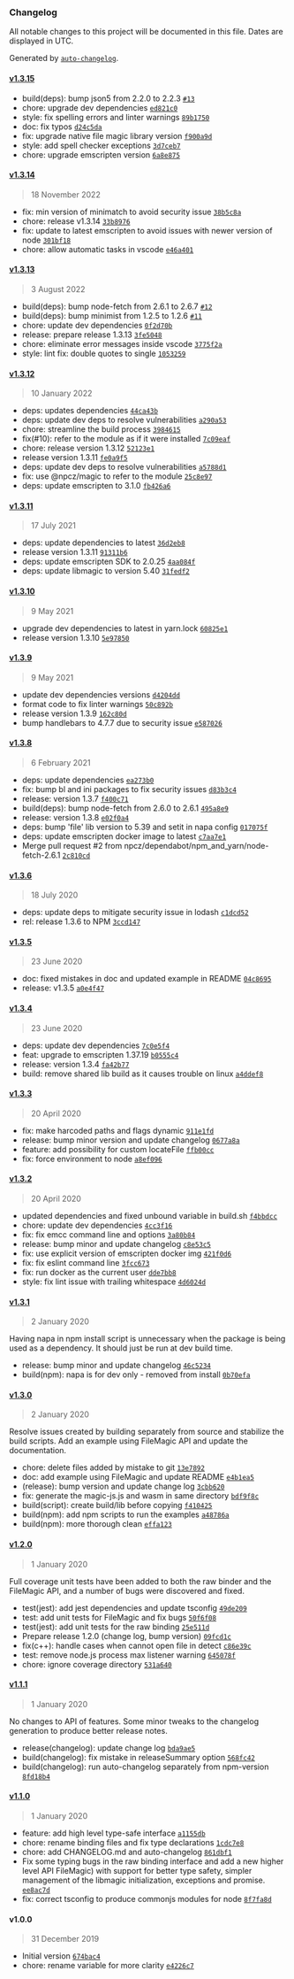 ### Changelog

All notable changes to this project will be documented in this file. Dates are displayed in UTC.

Generated by [`auto-changelog`](https://github.com/CookPete/auto-changelog).

#### [v1.3.15](https://github.com/npcz/magic/compare/v1.3.14...v1.3.15)

- build(deps): bump json5 from 2.2.0 to 2.2.3 [`#13`](https://github.com/npcz/magic/pull/13)
- chore: upgrade dev dependencies [`ed821c0`](https://github.com/npcz/magic/commit/ed821c0d9024a9260aef40e4ed362e76e014948d)
- style: fix spelling errors and linter warnings [`89b1750`](https://github.com/npcz/magic/commit/89b17505f4c6f69d40b1d85dad3b6924e41bf5d3)
- doc: fix typos [`d24c5da`](https://github.com/npcz/magic/commit/d24c5da62d2c7b930793cf392585563bb3d3c6a1)
- fix: upgrade native file magic library version [`f900a9d`](https://github.com/npcz/magic/commit/f900a9d70d923e8c989e6f7e75ca1b3433c98e72)
- style: add spell checker exceptions [`3d7ceb7`](https://github.com/npcz/magic/commit/3d7ceb7d08658b4a689428339c9050e15c9124f4)
- chore: upgrade emscripten version [`6a8e875`](https://github.com/npcz/magic/commit/6a8e87579b0a79dec6fd6d698311e4ac3b17bee9)

#### [v1.3.14](https://github.com/npcz/magic/compare/v1.3.13...v1.3.14)

> 18 November 2022

- fix: min version of minimatch to avoid security issue [`38b5c8a`](https://github.com/npcz/magic/commit/38b5c8a8ab9accba8037e2c266f643c8f7331303)
- chore: release v1.3.14 [`33b8976`](https://github.com/npcz/magic/commit/33b8976c4dada593231d17bb45cffc10cc47a311)
- fix: update to latest emscripten to avoid issues with newer version of node [`301bf18`](https://github.com/npcz/magic/commit/301bf186ee1266c5094859f6e707edc69d3e38b2)
- chore: allow automatic tasks in vscode [`e46a401`](https://github.com/npcz/magic/commit/e46a401203b5c70724f1dc3a7af8813d0a1d4b47)

#### [v1.3.13](https://github.com/npcz/magic/compare/v1.3.12...v1.3.13)

> 3 August 2022

- build(deps): bump node-fetch from 2.6.1 to 2.6.7 [`#12`](https://github.com/npcz/magic/pull/12)
- build(deps): bump minimist from 1.2.5 to 1.2.6 [`#11`](https://github.com/npcz/magic/pull/11)
- chore: update dev dependencies [`0f2d70b`](https://github.com/npcz/magic/commit/0f2d70bc03a6fa144d8f839103d1a374ce0bad83)
- release: prepare release 1.3.13 [`3fe5048`](https://github.com/npcz/magic/commit/3fe50481d4afd782f0016deccd9bab685d7fd3e2)
- chore: eliminate error messages inside vscode [`3775f2a`](https://github.com/npcz/magic/commit/3775f2a0952ebcc4e06a866226552b279d5d44e7)
- style: lint fix: double quotes to single [`1053259`](https://github.com/npcz/magic/commit/1053259e9237b6f71d1cef7875bd0f7e3c28dcff)

#### [v1.3.12](https://github.com/npcz/magic/compare/v1.3.11...v1.3.12)

> 10 January 2022

- deps: updates dependencies [`44ca43b`](https://github.com/npcz/magic/commit/44ca43b255eacc0566664c01ee91c1883a588904)
- deps: update dev deps to resolve vulnerabilities [`a290a53`](https://github.com/npcz/magic/commit/a290a531b7d7535dc762c0c82b08bb30a10d7274)
- chore: streamline the build process [`3984615`](https://github.com/npcz/magic/commit/398461505dd378582b222c39dc52f37159f7beba)
- fix(#10): refer to the module as if it were installed [`7c09eaf`](https://github.com/npcz/magic/commit/7c09eaf429738f66f2ed9e69f92934e80bd5d3ce)
- chore: release version 1.3.12 [`52123e1`](https://github.com/npcz/magic/commit/52123e1fb0c972e110e76a0362caa015f38b307d)
- release version 1.3.11 [`fe0a9f5`](https://github.com/npcz/magic/commit/fe0a9f57444ea9aa767500b6c10f42e473f387c6)
- deps: update dev deps to resolve vulnerabilities [`a5788d1`](https://github.com/npcz/magic/commit/a5788d1c7653242b6ff71b116969af351712bd50)
- fix: use @npcz/magic to refer to the module [`25c8e97`](https://github.com/npcz/magic/commit/25c8e9782c75675a20742ffaab470bf7f7092314)
- deps: update emscripten to 3.1.0 [`fb426a6`](https://github.com/npcz/magic/commit/fb426a66d2f1bcad4284ce6ad2934c3ec13e4c7d)

#### [v1.3.11](https://github.com/npcz/magic/compare/v1.3.10...v1.3.11)

> 17 July 2021

- deps: update dependencies to latest [`36d2eb8`](https://github.com/npcz/magic/commit/36d2eb81498a4c21c8296640ea9a4efc579fe823)
- release version 1.3.11 [`91311b6`](https://github.com/npcz/magic/commit/91311b6d3841b4bac12c7f9f2ed73f2a2b4c9b86)
- deps: update emscripten SDK to 2.0.25 [`4aa084f`](https://github.com/npcz/magic/commit/4aa084f2488280d8c8b13136cacf428969771167)
- deps: update libmagic to version 5.40 [`31fedf2`](https://github.com/npcz/magic/commit/31fedf2e7b6d79ae3fe9d724e232c7bcd8ce0d28)

#### [v1.3.10](https://github.com/npcz/magic/compare/v1.3.9...v1.3.10)

> 9 May 2021

- upgrade dev dependencies to latest in yarn.lock [`60825e1`](https://github.com/npcz/magic/commit/60825e168db9d2704b62a0717d2482961da717aa)
- release version 1.3.10 [`5e97850`](https://github.com/npcz/magic/commit/5e9785099acc8fd468880d4991bcfd0579d2a865)

#### [v1.3.9](https://github.com/npcz/magic/compare/v1.3.8...v1.3.9)

> 9 May 2021

- update dev dependencies versions [`d4204dd`](https://github.com/npcz/magic/commit/d4204dddf3dfcb4490f678fb5da794e80951faba)
- format code to fix linter warnings [`50c892b`](https://github.com/npcz/magic/commit/50c892bdb9e1a41d5ec3b3a5233523b13f93f882)
- release version 1.3.9 [`162c80d`](https://github.com/npcz/magic/commit/162c80d552471cffd652f47d0cb83e1345e7df59)
- bump handlebars to 4.7.7 due to security issue [`e587026`](https://github.com/npcz/magic/commit/e5870263a5c14eac5a986d0d7cecdd49cedf2522)

#### [v1.3.8](https://github.com/npcz/magic/compare/v1.3.6...v1.3.8)

> 6 February 2021

- deps: update dependencies [`ea273b0`](https://github.com/npcz/magic/commit/ea273b0cc4f90e1ffbb84a0259a08090a201fd08)
- fix: bump bl and ini packages to fix security issues [`d83b3c4`](https://github.com/npcz/magic/commit/d83b3c4388d91f75a8a50c7ea5bd85266472193d)
- release: version 1.3.7 [`f400c71`](https://github.com/npcz/magic/commit/f400c71a1f1d8808743e1f4a056f499bdfb64b1c)
- build(deps): bump node-fetch from 2.6.0 to 2.6.1 [`495a8e9`](https://github.com/npcz/magic/commit/495a8e9085fc24735ab822958d0e22efa32e161a)
- release: version 1.3.8 [`e02f0a4`](https://github.com/npcz/magic/commit/e02f0a4d5d47c3041656c164cde6f3e6efd36c48)
- deps: bump  'file' lib version to 5.39 and setit in  napa config [`017075f`](https://github.com/npcz/magic/commit/017075faa8e852907fcb94c9e9b19e0385da884f)
- deps: update emscripten  docker image to latest [`c7aa7e1`](https://github.com/npcz/magic/commit/c7aa7e115cd7cab39bf840cd518632efb7147da2)
- Merge pull request #2 from npcz/dependabot/npm_and_yarn/node-fetch-2.6.1 [`2c810cd`](https://github.com/npcz/magic/commit/2c810cd72d060eeb47601977f19bb50891ecd047)

#### [v1.3.6](https://github.com/npcz/magic/compare/v1.3.5...v1.3.6)

> 18 July 2020

- deps: update deps to mitigate security issue in lodash [`c1dcd52`](https://github.com/npcz/magic/commit/c1dcd520bf63ac91b191162a4a8bd816754df783)
- rel: release 1.3.6 to NPM [`3ccd147`](https://github.com/npcz/magic/commit/3ccd147f7c45564ae8c0f9b1a71b2b8fc393b1c3)

#### [v1.3.5](https://github.com/npcz/magic/compare/v1.3.4...v1.3.5)

> 23 June 2020

- doc: fixed mistakes in doc and updated example in README [`04c8695`](https://github.com/npcz/magic/commit/04c8695333e2ab944c10793a2641c503cbdc54f0)
- release: v1.3.5 [`a0e4f47`](https://github.com/npcz/magic/commit/a0e4f47b7816c929a85a39d175e5a11d070616c5)

#### [v1.3.4](https://github.com/npcz/magic/compare/v1.3.3...v1.3.4)

> 23 June 2020

- deps: update dev dependencies [`7c0e5f4`](https://github.com/npcz/magic/commit/7c0e5f412904c1d9c49f5dd6838e692fa7c209b3)
- feat: upgrade to emscripten 1.37.19 [`b0555c4`](https://github.com/npcz/magic/commit/b0555c4b70b68b7ce90acc5c8727c0b53b2d2e93)
- release: version 1.3.4 [`fa42b77`](https://github.com/npcz/magic/commit/fa42b77d5c0d9c2838cff8835ebf2a3e59e8669c)
- build: remove shared lib build as it causes trouble on linux [`a4ddef8`](https://github.com/npcz/magic/commit/a4ddef81d517df8dd691d2f06ac5e6638111e16e)

#### [v1.3.3](https://github.com/npcz/magic/compare/v1.3.2...v1.3.3)

> 20 April 2020

- fix: make harcoded paths and flags dynamic [`911e1fd`](https://github.com/npcz/magic/commit/911e1fd91fcdfedbb92b75e01e0509f94bb16126)
- release: bump minor version and update changelog [`0677a8a`](https://github.com/npcz/magic/commit/0677a8ab7ad4e24c35c3420d7ffe5ba3108ce681)
- feature: add possibility for custom locateFile [`ffb00cc`](https://github.com/npcz/magic/commit/ffb00ccd6d027a6d61b15cccf2fabf7ec5cd51e6)
- fix: force environment to node [`a8ef096`](https://github.com/npcz/magic/commit/a8ef0965fd6e0af462b8774b1fe83066ed6c0fb8)

#### [v1.3.2](https://github.com/npcz/magic/compare/v1.3.1...v1.3.2)

> 20 April 2020

- updated dependencies and fixed unbound variable in build.sh [`f4bbdcc`](https://github.com/npcz/magic/commit/f4bbdcc47b42afbd96818e27029d2765d3fce58b)
- chore: update dev dependencies [`4cc3f16`](https://github.com/npcz/magic/commit/4cc3f16c443167fac6333a0f55d734b878baf08d)
- fix: fix emcc command line and options [`3a80b84`](https://github.com/npcz/magic/commit/3a80b841831b83de68f55fac49dc1443483d1cc3)
- release: bump minor and update changelog [`c8e53c5`](https://github.com/npcz/magic/commit/c8e53c5e0258234b92de6a109de3c9d7c4578296)
- fix: use explicit version of emscripten docker img [`421f0d6`](https://github.com/npcz/magic/commit/421f0d63978381dee762ba9af552d4d17f64c00d)
- fix: fix eslint command line [`3fcc673`](https://github.com/npcz/magic/commit/3fcc673f49ccaa35b4ebd72bdfdab24d77a62720)
- fix: run docker as the current user [`dde7bb8`](https://github.com/npcz/magic/commit/dde7bb8e07df67d0a8afcdd3e0f89bf8f4976760)
- style: fix lint issue with trailing whitespace [`4d6024d`](https://github.com/npcz/magic/commit/4d6024d3b1773b97c106d13ccb285dfde814cf59)

#### [v1.3.1](https://github.com/npcz/magic/compare/v1.3.0...v1.3.1)

> 2 January 2020

Having napa in npm install script is unnecessary when the package is
being used as a dependency. It should just be run at dev build time.

- release: bump minor and update changelog [`46c5234`](https://github.com/npcz/magic/commit/46c52347ab601150d38440e68331bcad3d1cf1f1)
- build(npm): napa is for dev only - removed from install [`0b70efa`](https://github.com/npcz/magic/commit/0b70efaccdfe438f1c0c80bff95c6f702697b309)

#### [v1.3.0](https://github.com/npcz/magic/compare/v1.2.0...v1.3.0)

> 2 January 2020

Resolve issues created by building separately from source and stabilize
the build scripts. Add an example using FileMagic API and update the
documentation.

- chore: delete files added by mistake to git [`13e7892`](https://github.com/npcz/magic/commit/13e7892f41f68215c284fcdd5b95e89d33d4e949)
- doc: add example using FileMagic and update README [`e4b1ea5`](https://github.com/npcz/magic/commit/e4b1ea596b321971ee15a875c7478181157f0d0d)
- (release): bump version and update change log [`3cbb620`](https://github.com/npcz/magic/commit/3cbb620a8356b4608507a92d5285d0e0c232fa75)
- fix: generate the magic-js.js and wasm in same directory [`bdf9f8c`](https://github.com/npcz/magic/commit/bdf9f8c2f8717caba4dc74f7f22081900799e043)
- build(script): create build/lib before copying [`f410425`](https://github.com/npcz/magic/commit/f410425df6e414ea9a19fc328e8ae69cd293efe2)
- build(npm): add npm scripts to run the examples [`a48786a`](https://github.com/npcz/magic/commit/a48786a746a615160eb8f8e6b7c5e27818921b04)
- build(npm): more thorough clean [`effa123`](https://github.com/npcz/magic/commit/effa123996b2412aa0dacf57e3511249c5b29c0e)

#### [v1.2.0](https://github.com/npcz/magic/compare/v1.1.1...v1.2.0)

> 1 January 2020

Full coverage unit tests have been added to both the raw binder and
the FileMagic API, and a number of bugs were discovered and fixed.

- test(jest): add jest dependencies and update tsconfig [`49de209`](https://github.com/npcz/magic/commit/49de209bade2719a6f97689bde89bc1df5a71f8f)
- test: add unit tests for FileMagic and fix bugs [`50f6f08`](https://github.com/npcz/magic/commit/50f6f08a689b4a2eece538575934ae74f4a7ae2a)
- test(jest): add unit tests for the raw binding [`25e511d`](https://github.com/npcz/magic/commit/25e511dd42fe933ef21512f00a8e1902a032c011)
- Prepare release 1.2.0 (change log, bump version) [`09fcd1c`](https://github.com/npcz/magic/commit/09fcd1c96d9fb372298ebf9d0370305d64376446)
- fix(c++): handle cases when cannot open file in detect [`c86e39c`](https://github.com/npcz/magic/commit/c86e39c059b5480111c0a593b323b4618ac84515)
- test: remove node.js process max listener warning [`645078f`](https://github.com/npcz/magic/commit/645078f0fcc5c74bce97cc52d532c34ee2aa14ff)
- chore: ignore coverage directory [`531a640`](https://github.com/npcz/magic/commit/531a64011f2ab3ce3872b35f37b0788821a32e6d)

#### [v1.1.1](https://github.com/npcz/magic/compare/v1.1.0...v1.1.1)

> 1 January 2020

No changes to API of features. Some minor tweaks to the changelog
generation to produce better release notes.

- release(changelog): update change log [`bda9ae5`](https://github.com/npcz/magic/commit/bda9ae5f3526404d7a540282b65a8a636bfdbc7a)
- build(changelog): fix mistake in releaseSummary option [`568fc42`](https://github.com/npcz/magic/commit/568fc426e38c3f38baaf620ad969e0ca52e88896)
- build(changelog): run auto-changelog separately from npm-version [`8fd18b4`](https://github.com/npcz/magic/commit/8fd18b497fdaf3adbb963b2815ea7d823f7d1b5f)

#### [v1.1.0](https://github.com/npcz/magic/compare/v1.0.0...v1.1.0)

> 1 January 2020

- feature: add high level type-safe interface [`a1155db`](https://github.com/npcz/magic/commit/a1155dbd31a38e98d7462f5e52edcb707979b3c5)
- chore: rename binding files and fix type declarations [`1cdc7e8`](https://github.com/npcz/magic/commit/1cdc7e86f71fb0ed2e42adf2b7d2661860c0c1d9)
- chore: add CHANGELOG.md and auto-changelog [`861dbf1`](https://github.com/npcz/magic/commit/861dbf1f09049e97c8c9712f3b4dffd1f12be314)
- Fix some typing bugs in the raw binding interface and add a new higher level API FileMagic) with support for better type safety, simpler management of the libmagic initialization, exceptions and promise. [`ee8ac7d`](https://github.com/npcz/magic/commit/ee8ac7d27257683ea50edda1bda413b7a0cd6383)
- fix: correct tsconfig to produce commonjs modules for node [`8f7fa8d`](https://github.com/npcz/magic/commit/8f7fa8df9cae8dd7706909b0ebba676ef5b7bda4)

#### v1.0.0

> 31 December 2019

- Initial version [`674bac4`](https://github.com/npcz/magic/commit/674bac4f57a0db02e3bdd73b25414a5478e76d41)
- chore: rename variable for more clarity [`e4226c7`](https://github.com/npcz/magic/commit/e4226c7beeb99a505de30577a9b6265a8fa1b0d8)
